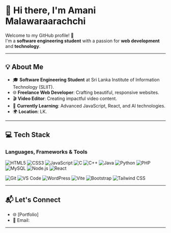 # 👋 Hi there, I'm Amani Malawaraarachchi

Welcome to my GitHub profile! 🎉  
I'm a **software engineering student** with a passion for **web development** and **technology**.  

---

## 💡 About Me

- 🎓 **Software Engineering Student** at Sri Lanka Institute of Information Technology (SLIIT).  
- 🌐 **Freelance Web Developer**: Crafting beautiful, responsive websites.  
- 🎬 **Video Editor**: Creating impactful video content.  
- 🌱 **Currently Learning**: Advanced JavaScript, React, and AI technologies.  
- 🌍 **Location**: LK.  

---

## 💻 Tech Stack

### Languages, Frameworks & Tools
![HTML5](https://img.shields.io/badge/HTML5-E34F26?style=flat-square&logo=html5&logoColor=white)  ![CSS3](https://img.shields.io/badge/CSS3-1572B6?style=flat-square&logo=css3&logoColor=white)  ![JavaScript](https://img.shields.io/badge/JavaScript-F7DF1E?style=flat-square&logo=javascript&logoColor=black) ![C](https://img.shields.io/badge/C-00599C?style=flat-square&logo=c&logoColor=white)  ![C++](https://img.shields.io/badge/C%2B%2B-00599C?style=flat-square&logo=c%2B%2B&logoColor=white) ![Java](https://img.shields.io/badge/Java-007396?style=flat-square&logo=java&logoColor=white)  ![Python](https://img.shields.io/badge/Python-3776AB?style=flat-square&logo=python&logoColor=white)  ![PHP](https://img.shields.io/badge/PHP-777BB4?style=flat-square&logo=php&logoColor=white) ![MySQL](https://img.shields.io/badge/MySQL-4479A1?style=flat-square&logo=mysql&logoColor=white) ![Node.js](https://img.shields.io/badge/Node.js-339933?style=flat-square&logo=nodedotjs&logoColor=white) ![React](https://img.shields.io/badge/React-61DAFB?style=flat-square&logo=react&logoColor=black)

![Git](https://img.shields.io/badge/Git-F05032?style=flat-square&logo=git&logoColor=white) ![VS Code](https://img.shields.io/badge/VS%20Code-0078D4?style=flat-square&logo=visual-studio-code&logoColor=white) ![WordPress](https://img.shields.io/badge/WordPress-21759B?style=flat-square&logo=wordpress&logoColor=white) ![Vite](https://img.shields.io/badge/Vite-646CFF?style=flat-square&logo=vite&logoColor=white) ![Bootstrap](https://img.shields.io/badge/Bootstrap-7952B3?style=flat-square&logo=bootstrap&logoColor=white) ![Tailwind CSS](https://img.shields.io/badge/Tailwind%20CSS-38B2AC?style=flat-square&logo=tailwind-css&logoColor=white)  

---

## 📬 Let's Connect

- 🌐 [Portfolio]  
- 📧 Email:  

---
